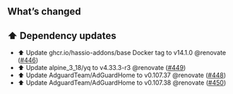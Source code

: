 ## What’s changed

## ⬆️ Dependency updates

- ⬆️ Update ghcr.io/hassio-addons/base Docker tag to v14.1.0 @renovate ([#446](https://github.com/hassio-addons/addon-adguard-home/pull/446))
- ⬆️ Update alpine_3_18/yq to v4.33.3-r3 @renovate ([#449](https://github.com/hassio-addons/addon-adguard-home/pull/449))
- ⬆️ Update AdguardTeam/AdGuardHome to v0.107.37 @renovate ([#448](https://github.com/hassio-addons/addon-adguard-home/pull/448))
- ⬆️ Update AdguardTeam/AdGuardHome to v0.107.38 @renovate ([#450](https://github.com/hassio-addons/addon-adguard-home/pull/450))
